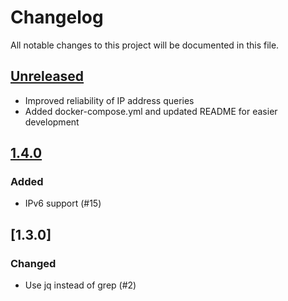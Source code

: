 # Changelog

All notable changes to this project will be documented in this file.

## [Unreleased]

- Improved reliability of IP address queries
- Added docker-compose.yml and updated README for easier development

## [1.4.0]

### Added

- IPv6 support (#15)

## [1.3.0]

### Changed

- Use jq instead of grep (#2)

[unreleased]: https://github.com/joshuaavalon/docker-cloudflare/compare/1.4.0...develop
[1.4.0]: https://github.com/joshuaavalon/docker-cloudflare/compare/1.3.0...1.4.0
